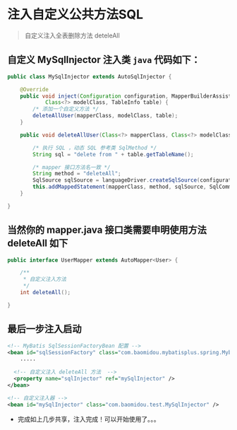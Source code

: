 # 注入自定义公共方法SQL

> 自定义注入全表删除方法  deteleAll

## 自定义 MySqlInjector 注入类 `java` 代码如下：

```java
public class MySqlInjector extends AutoSqlInjector {

	@Override
	public void inject(Configuration configuration, MapperBuilderAssistant builderAssistant, Class<?> mapperClass,
			Class<?> modelClass, TableInfo table) {
		/* 添加一个自定义方法 */
		deleteAllUser(mapperClass, modelClass, table);
	}

	public void deleteAllUser(Class<?> mapperClass, Class<?> modelClass, TableInfo table) {

		/* 执行 SQL ，动态 SQL 参考类 SqlMethod */
		String sql = "delete from " + table.getTableName();

		/* mapper 接口方法名一致 */
		String method = "deleteAll";
		SqlSource sqlSource = languageDriver.createSqlSource(configuration, sql, modelClass);
		this.addMappedStatement(mapperClass, method, sqlSource, SqlCommandType.DELETE, Integer.class);
	}

}
```

## 当然你的 mapper.java 接口类需要申明使用方法 deleteAll 如下

```java
public interface UserMapper extends AutoMapper<User> {

	/**
	 * 自定义注入方法
	 */
	int deleteAll();

}
```

## 最后一步注入启动

```xml
<!-- MyBatis SqlSessionFactoryBean 配置 -->
<bean id="sqlSessionFactory" class="com.baomidou.mybatisplus.spring.MybatisSqlSessionFactoryBean">
	.....
	
  <!-- 自定义注入 deleteAll 方法  -->
  <property name="sqlInjector" ref="mySqlInjector" />
</bean>

<!-- 自定义注入器 -->
<bean id="mySqlInjector" class="com.baomidou.test.MySqlInjector" />
```

* 完成如上几步共享，注入完成！可以开始使用了。。。
